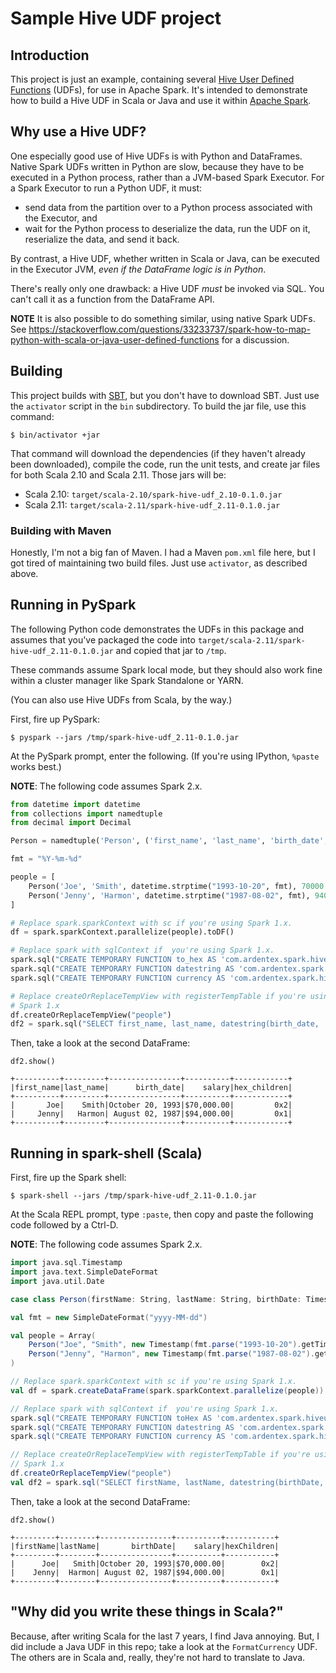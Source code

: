 # Sample Hive UDF project

## Introduction

This project is just an example, containing several
[Hive User Defined Functions][] (UDFs), for use in Apache Spark. It's
intended to demonstrate how to build a Hive UDF in Scala or Java and use it
within [Apache Spark][].

## Why use a Hive UDF?

One especially good use of Hive UDFs is with Python and DataFrames.
Native Spark UDFs written in Python are slow, because they have to be
executed in a Python process, rather than a JVM-based Spark Executor.
For a Spark Executor to run a Python UDF, it must:

* send data from the partition over to a Python process associated with
  the Executor, and
* wait for the Python process to deserialize the data, run the UDF on it,
  reserialize the data, and send it back.

By contrast, a Hive UDF, whether written in Scala or Java, can be executed
in the Executor JVM, _even if the DataFrame logic is in Python_.

There's really only one drawback: a Hive UDF _must_ be invoked via SQL.
You can't call it as a function from the DataFrame API.

**NOTE** It is also possible to do something similar, using native Spark
UDFs. See <https://stackoverflow.com/questions/33233737/spark-how-to-map-python-with-scala-or-java-user-defined-functions> for a discussion.

## Building

This project builds with [SBT][], but you don't have to download SBT. Just use
the `activator` script in the `bin` subdirectory. To build the jar file, use
this command:

```
$ bin/activator +jar
```

That command will download the dependencies (if they haven't already been
downloaded), compile the code, run the unit tests, and create jar files for
both Scala 2.10 and Scala 2.11. Those jars will be:

* Scala 2.10: `target/scala-2.10/spark-hive-udf_2.10-0.1.0.jar`
* Scala 2.11: `target/scala-2.11/spark-hive-udf_2.11-0.1.0.jar`

### Building with Maven

Honestly, I'm not a big fan of Maven. I had a Maven `pom.xml` file here, but
I got tired of maintaining two build files. Just use `activator`, as described 
above.

## Running in PySpark

The following Python code demonstrates the UDFs in this package and assumes
that you've packaged the code into `target/scala-2.11/spark-hive-udf_2.11-0.1.0.jar`
and copied that jar to `/tmp`.

These commands assume Spark local mode, but they should also work fine within
a cluster manager like Spark Standalone or YARN.

(You can also use Hive UDFs from Scala, by the way.)

First, fire up PySpark:

```
$ pyspark --jars /tmp/spark-hive-udf_2.11-0.1.0.jar
```

At the PySpark prompt, enter the following. (If you're using IPython,
`%paste` works best.)

**NOTE**: The following code assumes Spark 2.x.

```python
from datetime import datetime
from collections import namedtuple
from decimal import Decimal

Person = namedtuple('Person', ('first_name', 'last_name', 'birth_date', 'salary', 'children'))

fmt = "%Y-%m-%d"

people = [
    Person('Joe', 'Smith', datetime.strptime("1993-10-20", fmt), 70000.0, 2),
    Person('Jenny', 'Harmon', datetime.strptime("1987-08-02", fmt), 94000.0, 1)
]

# Replace spark.sparkContext with sc if you're using Spark 1.x.
df = spark.sparkContext.parallelize(people).toDF()

# Replace spark with sqlContext if  you're using Spark 1.x.
spark.sql("CREATE TEMPORARY FUNCTION to_hex AS 'com.ardentex.spark.hiveudf.ToHex'")
spark.sql("CREATE TEMPORARY FUNCTION datestring AS 'com.ardentex.spark.hiveudf.FormatTimestamp'")
spark.sql("CREATE TEMPORARY FUNCTION currency AS 'com.ardentex.spark.hiveudf.FormatCurrency'")

# Replace createOrReplaceTempView with registerTempTable if you're using
# Spark 1.x
df.createOrReplaceTempView("people")
df2 = spark.sql("SELECT first_name, last_name, datestring(birth_date, 'MMMM dd, yyyy') as birth_date, currency(salary, 'en_US') as salary, to_hex(children) as hex_children FROM people")
```

Then, take a look at the second DataFrame:

```
df2.show()

+----------+---------+----------------+----------+------------+
|first_name|last_name|      birth_date|    salary|hex_children|
+----------+---------+----------------+----------+------------+
|       Joe|    Smith|October 20, 1993|$70,000.00|         0x2|
|     Jenny|   Harmon| August 02, 1987|$94,000.00|         0x1|
+----------+---------+----------------+----------+------------+
```

## Running in spark-shell (Scala)

First, fire up the Spark shell:

```
$ spark-shell --jars /tmp/spark-hive-udf_2.11-0.1.0.jar
```

At the Scala REPL prompt, type `:paste`, then copy and paste the following
code followed by a Ctrl-D.

**NOTE**: The following code assumes Spark 2.x.

```scala
import java.sql.Timestamp
import java.text.SimpleDateFormat
import java.util.Date

case class Person(firstName: String, lastName: String, birthDate: Timestamp, salary: Double, children: Int)

val fmt = new SimpleDateFormat("yyyy-MM-dd")

val people = Array(
    Person("Joe", "Smith", new Timestamp(fmt.parse("1993-10-20").getTime), 70000.0, 2),
    Person("Jenny", "Harmon", new Timestamp(fmt.parse("1987-08-02").getTime), 94000.0, 1)
)

// Replace spark.sparkContext with sc if you're using Spark 1.x.
val df = spark.createDataFrame(spark.sparkContext.parallelize(people))

// Replace spark with sqlContext if  you're using Spark 1.x.
spark.sql("CREATE TEMPORARY FUNCTION toHex AS 'com.ardentex.spark.hiveudf.ToHex'")
spark.sql("CREATE TEMPORARY FUNCTION datestring AS 'com.ardentex.spark.hiveudf.FormatTimestamp'")
spark.sql("CREATE TEMPORARY FUNCTION currency AS 'com.ardentex.spark.hiveudf.FormatCurrency'")

// Replace createOrReplaceTempView with registerTempTable if you're using
// Spark 1.x
df.createOrReplaceTempView("people")
val df2 = spark.sql("SELECT firstName, lastName, datestring(birthDate, 'MMMM dd, yyyy') as birthDate, currency(salary, 'en_US') as salary, toHex(children) as hexChildren FROM people")
```

Then, take a look at the second DataFrame:

```
df2.show()

+---------+--------+----------------+----------+-----------+
|firstName|lastName|       birthDate|    salary|hexChildren|
+---------+--------+----------------+----------+-----------+
|      Joe|   Smith|October 20, 1993|$70,000.00|        0x2|
|    Jenny|  Harmon| August 02, 1987|$94,000.00|        0x1|
+---------+--------+----------------+----------+-----------+
```

## "Why did you write these things in Scala?"

Because, after writing Scala for the last 7 years, I find Java annoying. But,
I did include a Java UDF in this repo; take a look at the `FormatCurrency` UDF. 
The others are in Scala and, really, they're not hard to translate
to Java.

[Hive User Defined Functions]: https://cwiki.apache.org/confluence/display/Hive/LanguageManual+UDF
[Apache Spark]: http://spark.apache.org
[SBT]: http://scala-sbt.org
